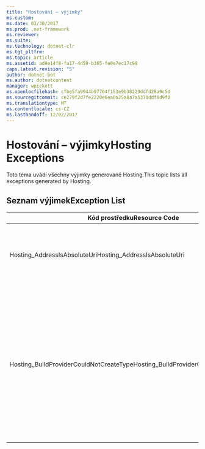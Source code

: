 ```yaml
---
title: "Hostování – výjimky"
ms.custom: 
ms.date: 03/30/2017
ms.prod: .net-framework
ms.reviewer: 
ms.suite: 
ms.technology: dotnet-clr
ms.tgt_pltfrm: 
ms.topic: article
ms.assetid: ad9e14f8-fa17-4d59-b365-fe0e7ec17c98
caps.latest.revision: "5"
author: dotnet-bot
ms.author: dotnetcontent
manager: wpickett
ms.openlocfilehash: cfbe5fa9944b97704f153e9b38229ddfd28a9c5d
ms.sourcegitcommit: ce279f2d7fe2220e6ea0a25a8a7a5370ddf8d9f0
ms.translationtype: MT
ms.contentlocale: cs-CZ
ms.lasthandoff: 12/02/2017
---
```

# <a name="hosting-exceptions"></a><span data-ttu-id="73d97-102">Hostování – výjimky</span><span class="sxs-lookup"><span data-stu-id="73d97-102">Hosting Exceptions</span></span>
<span data-ttu-id="73d97-103">Toto téma uvádí všechny výjimky generované Hosting.</span><span class="sxs-lookup"><span data-stu-id="73d97-103">This topic lists all exceptions generated by Hosting.</span></span>  
  
## <a name="exception-list"></a><span data-ttu-id="73d97-104">Seznam výjimek</span><span class="sxs-lookup"><span data-stu-id="73d97-104">Exception List</span></span>  
  
|<span data-ttu-id="73d97-105">Kód prostředku</span><span class="sxs-lookup"><span data-stu-id="73d97-105">Resource Code</span></span>|<span data-ttu-id="73d97-106">Řetězec prostředku</span><span class="sxs-lookup"><span data-stu-id="73d97-106">Resource String</span></span>|  
|-------------------|---------------------|  
|<span data-ttu-id="73d97-107">Hosting_AddressIsAbsoluteUri</span><span class="sxs-lookup"><span data-stu-id="73d97-107">Hosting_AddressIsAbsoluteUri</span></span>|<span data-ttu-id="73d97-108">Úplný identifikátor URI není povolen.</span><span class="sxs-lookup"><span data-stu-id="73d97-108">The full URI is not allowed.</span></span> <span data-ttu-id="73d97-109">Úplné identifikátory URI nejsou povoleny pro rozhraní API třídy ServiceHostingEnvironment.EnsureServiceAvailable.</span><span class="sxs-lookup"><span data-stu-id="73d97-109">Full URIs are not allowed for the ServiceHostingEnvironment.EnsureServiceAvailable API.</span></span> <span data-ttu-id="73d97-110">Použijte virtuální cestu pro příslušné služby.</span><span class="sxs-lookup"><span data-stu-id="73d97-110">Use a virtual path for the corresponding service.</span></span>|  
|<span data-ttu-id="73d97-111">Hosting_BuildProviderCouldNotCreateType</span><span class="sxs-lookup"><span data-stu-id="73d97-111">Hosting_BuildProviderCouldNotCreateType</span></span>|<span data-ttu-id="73d97-112">Zadaný typ CLR nelze načíst během kompilace služby.</span><span class="sxs-lookup"><span data-stu-id="73d97-112">The specified CLR type cannot be loaded during service compilation.</span></span> <span data-ttu-id="73d97-113">Ověřte, že tento typ je definována buď v zdrojový soubor nachází v aplikačním \\directory \App_Code, obsažené v kompilovaném sestavení umístěném v aplikačním \\\bin adresář, nebo existuje v sestavení nainstalovaném v Globální mezipaměť sestavení.</span><span class="sxs-lookup"><span data-stu-id="73d97-113">Verify that this type is either defined in a source file located in the application's \\\App_Code directory, contained in a compiled assembly located in the application's \\\bin directory, or present in an assembly installed in the Global Assembly Cache.</span></span> <span data-ttu-id="73d97-114">Název typu rozlišuje velká a malá písmena.</span><span class="sxs-lookup"><span data-stu-id="73d97-114">The type name is case-sensitive.</span></span> <span data-ttu-id="73d97-115">Adresářů, jako \\\App_Code a \\\bin se musí nacházet v kořenovém adresáři aplikace.</span><span class="sxs-lookup"><span data-stu-id="73d97-115">The directories such as \\\App_Code and \\\bin must be located in the application's root directory.</span></span> <span data-ttu-id="73d97-116">\\\App_Code a \\\bin adresáře nemůže být vnořena nacházejí v podadresářích adresáře.</span><span class="sxs-lookup"><span data-stu-id="73d97-116">The \\\App_Code and \\\bin directories cannot be nested in subdirectories.</span></span>|
